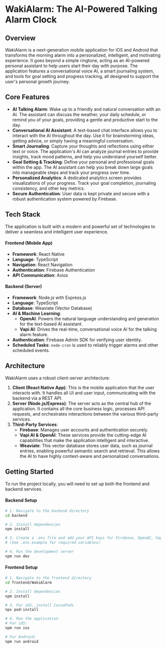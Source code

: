 # WakiAlarm: The AI-Powered Talking Alarm Clock

## Overview

WakiAlarm is a next-generation mobile application for iOS and Android that transforms the morning alarm into a personalized, intelligent, and motivating experience. It goes beyond a simple ringtone, acting as an AI-powered personal assistant to help users start their day with purpose. The application features a conversational voice AI, a smart journaling system, and tools for goal setting and progress tracking, all designed to support the user's personal growth journey.

## Core Features

*   **AI Talking Alarm**: Wake up to a friendly and natural conversation with an AI. The assistant can discuss the weather, your daily schedule, or remind you of your goals, providing a gentle and productive start to the day.
*   **Conversational AI Assistant**: A text-based chat interface allows you to interact with the AI throughout the day. Use it for brainstorming ideas, getting advice, or simply having a meaningful conversation.
*   **Smart Journaling**: Capture your thoughts and reflections using either text or voice. The application's AI can analyze journal entries to provide insights, track mood patterns, and help you understand yourself better.
*   **Goal Setting & Tracking**: Define your personal and professional goals within the app. The AI assistant can help you break down large goals into manageable steps and track your progress over time.
*   **Personalized Analytics**: A dedicated analytics screen provides visualizations of your progress. Track your goal completion, journaling consistency, and other key metrics.
*   **Secure Authentication**: User data is kept private and secure with a robust authentication system powered by Firebase.

## Tech Stack

The application is built with a modern and powerful set of technologies to deliver a seamless and intelligent user experience.

#### **Frontend (Mobile App)**

*   **Framework**: React Native
*   **Language**: TypeScript
*   **Navigation**: React Navigation
*   **Authentication**: Firebase Authentication
*   **API Communication**: Axios

#### **Backend (Server)**

*   **Framework**: Node.js with Express.js
*   **Language**: TypeScript
*   **Database**: Weaviate (Vector Database)
*   **AI & Machine Learning**:
    *   **OpenAI**: Powers the natural language understanding and generation for the text-based AI assistant.
    *   **Vapi AI**: Drives the real-time, conversational voice AI for the talking alarm feature.
*   **Authentication**: Firebase Admin SDK for verifying user identity.
*   **Scheduled Tasks**: `node-cron` is used to reliably trigger alarms and other scheduled events.

## Architecture

WakiAlarm uses a robust client-server architecture:

1.  **Client (React Native App)**: This is the mobile application that the user interacts with. It handles all UI and user input, communicating with the backend via a REST API.
2.  **Server (Node.js/Express)**: The server acts as the central hub of the application. It contains all the core business logic, processes API requests, and orchestrates interactions between the various third-party services.
3.  **Third-Party Services**:
    *   **Firebase**: Manages user accounts and authentication securely.
    *   **Vapi AI & OpenAI**: These services provide the cutting-edge AI capabilities that make the application intelligent and interactive.
    *   **Weaviate**: This vector database stores user data, such as journal entries, enabling powerful semantic search and retrieval. This allows the AI to have highly context-aware and personalized conversations.

## Getting Started

To run the project locally, you will need to set up both the frontend and backend services.

#### **Backend Setup**

```bash
# 1. Navigate to the backend directory
cd backend

# 2. Install dependencies
npm install

# 3. Create a .env file and add your API keys for Firebase, OpenAI, Vapi, etc.
# (See .env.example for required variables)

# 4. Run the development server
npm run dev
```

#### **Frontend Setup**

```bash
# 1. Navigate to the frontend directory
cd frontend/WakiAlarm

# 2. Install dependencies
npm install

# 3. For iOS, install CocoaPods
npx pod-install

# 4. Run the application
# For iOS:
npm run ios

# For Android:
npm run android
```
